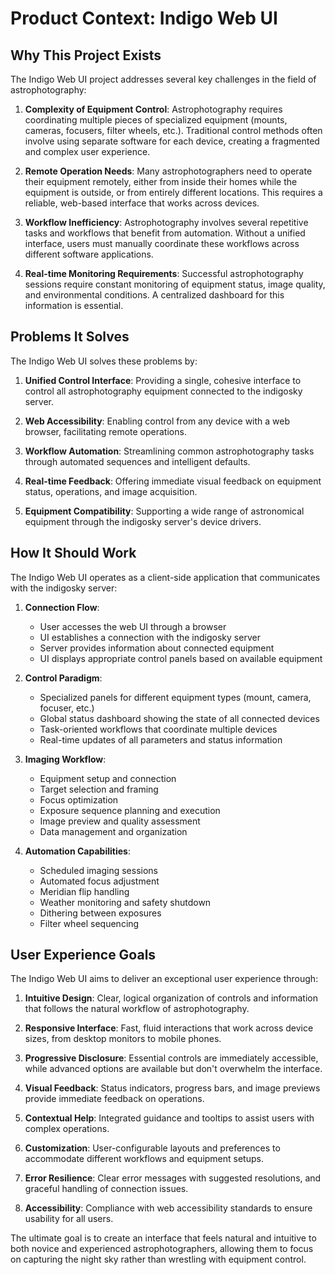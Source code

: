 # Product Context: Indigo Web UI

## Why This Project Exists

The Indigo Web UI project addresses several key challenges in the field of astrophotography:

1. **Complexity of Equipment Control**: Astrophotography requires coordinating multiple pieces of specialized equipment (mounts, cameras, focusers, filter wheels, etc.). Traditional control methods often involve using separate software for each device, creating a fragmented and complex user experience.

2. **Remote Operation Needs**: Many astrophotographers need to operate their equipment remotely, either from inside their homes while the equipment is outside, or from entirely different locations. This requires a reliable, web-based interface that works across devices.

3. **Workflow Inefficiency**: Astrophotography involves several repetitive tasks and workflows that benefit from automation. Without a unified interface, users must manually coordinate these workflows across different software applications.

4. **Real-time Monitoring Requirements**: Successful astrophotography sessions require constant monitoring of equipment status, image quality, and environmental conditions. A centralized dashboard for this information is essential.

## Problems It Solves

The Indigo Web UI solves these problems by:

1. **Unified Control Interface**: Providing a single, cohesive interface to control all astrophotography equipment connected to the indigosky server.

2. **Web Accessibility**: Enabling control from any device with a web browser, facilitating remote operations.

3. **Workflow Automation**: Streamlining common astrophotography tasks through automated sequences and intelligent defaults.

4. **Real-time Feedback**: Offering immediate visual feedback on equipment status, operations, and image acquisition.

5. **Equipment Compatibility**: Supporting a wide range of astronomical equipment through the indigosky server's device drivers.

## How It Should Work

The Indigo Web UI operates as a client-side application that communicates with the indigosky server:

1. **Connection Flow**:
   - User accesses the web UI through a browser
   - UI establishes a connection with the indigosky server
   - Server provides information about connected equipment
   - UI displays appropriate control panels based on available equipment

2. **Control Paradigm**:
   - Specialized panels for different equipment types (mount, camera, focuser, etc.)
   - Global status dashboard showing the state of all connected devices
   - Task-oriented workflows that coordinate multiple devices
   - Real-time updates of all parameters and status information

3. **Imaging Workflow**:
   - Equipment setup and connection
   - Target selection and framing
   - Focus optimization
   - Exposure sequence planning and execution
   - Image preview and quality assessment
   - Data management and organization

4. **Automation Capabilities**:
   - Scheduled imaging sessions
   - Automated focus adjustment
   - Meridian flip handling
   - Weather monitoring and safety shutdown
   - Dithering between exposures
   - Filter wheel sequencing

## User Experience Goals

The Indigo Web UI aims to deliver an exceptional user experience through:

1. **Intuitive Design**: Clear, logical organization of controls and information that follows the natural workflow of astrophotography.

2. **Responsive Interface**: Fast, fluid interactions that work across device sizes, from desktop monitors to mobile phones.

3. **Progressive Disclosure**: Essential controls are immediately accessible, while advanced options are available but don't overwhelm the interface.

4. **Visual Feedback**: Status indicators, progress bars, and image previews provide immediate feedback on operations.

5. **Contextual Help**: Integrated guidance and tooltips to assist users with complex operations.

6. **Customization**: User-configurable layouts and preferences to accommodate different workflows and equipment setups.

7. **Error Resilience**: Clear error messages with suggested resolutions, and graceful handling of connection issues.

8. **Accessibility**: Compliance with web accessibility standards to ensure usability for all users.

The ultimate goal is to create an interface that feels natural and intuitive to both novice and experienced astrophotographers, allowing them to focus on capturing the night sky rather than wrestling with equipment control.
